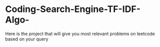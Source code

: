 # Coding-Search-Engine-TF-IDF-Algo-
Here is the project that will give you most relevant problems on leetcode based on your query
